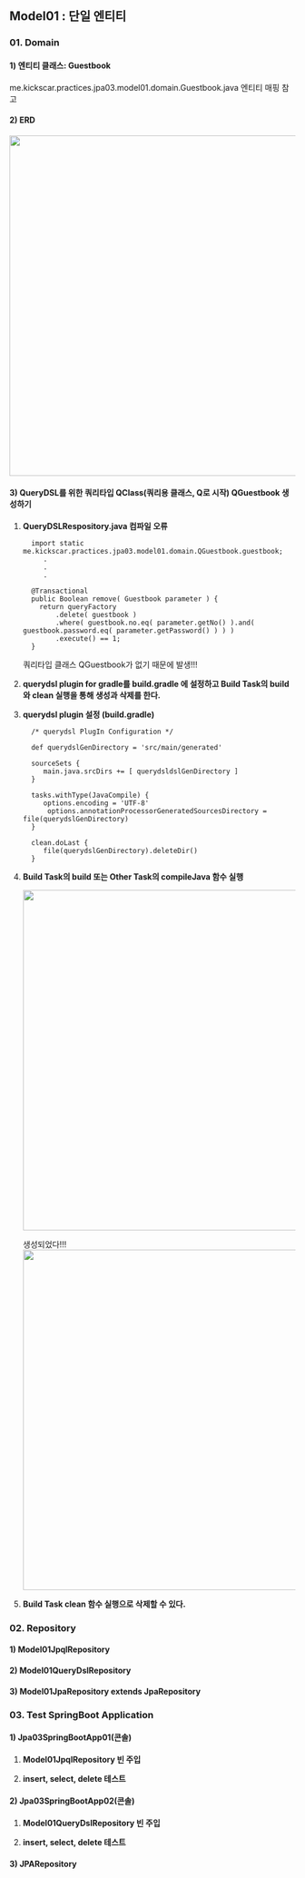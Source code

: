 ## Model01 : 단일 엔티티


### 01. Domain

#### 1) 엔티티 클래스: Guestbook
   me.kickscar.practices.jpa03.model01.domain.Guestbook.java 엔티티 매핑 참고  
   
#### 2) ERD 
   <img src="http://assets.kickscar.me:8080/markdown/jpa-practices/30001.png" width="600px" />

#### 3) QueryDSL를 위한 쿼리타입 QClass(쿼리용 클래스, Q로 시작) QGuestbook 생성하기

  1. __QueryDSLRespository.java 컴파일 오류__  
     
     ```
       import static me.kickscar.practices.jpa03.model01.domain.QGuestbook.guestbook;  
          .  
          .  
          .  
 
       @Transactional
       public Boolean remove( Guestbook parameter ) {
         return queryFactory
             .delete( guestbook )
             .where( guestbook.no.eq( parameter.getNo() ).and( guestbook.password.eq( parameter.getPassword() ) ) )
             .execute() == 1;
       }
     ```
       
     쿼리타입 클래스 QGuestbook가 없기 때문에 발생!!!
  
  2. __querydsl plugin for gradle를 build.gradle 에 설정하고 Build Task의 build 와 clean 실행을 통해 생성과 삭제를 한다.__ 
  
  3. __querydsl plugin 설정 (build.gradle)__
  
     ```
       /* querydsl PlugIn Configuration */

       def querydslGenDirectory = 'src/main/generated'

       sourceSets {
          main.java.srcDirs += [ querydsldslGenDirectory ]
       }

       tasks.withType(JavaCompile) {
          options.encoding = 'UTF-8'
           options.annotationProcessorGeneratedSourcesDirectory = file(querydslGenDirectory)
       }

       clean.doLast {
          file(querydslGenDirectory).deleteDir()
       }  
     ```

  4. __Build Task의 build 또는 Other Task의 compileJava 함수 실행__
 
     <img src="http://assets.kickscar.me:8080/markdown/jpa-practices/30002.png" width="600px" />
     <br/>

     생성되었다!!!  
     <img src="http://assets.kickscar.me:8080/markdown/jpa-practices/30003.png" width="600px" />
  
  5. __Build Task clean 함수 실행으로 삭제할 수 있다.__
  
  

### 02. Repository

#### 1) Model01JpqlRepository

#### 2) Model01QueryDslRepository

#### 3) Model01JpaRepository extends JpaRepository


### 03. Test SpringBoot Application

#### 1) Jpa03SpringBootApp01(콘솔)
  
  1. __Model01JpqlRepository 빈 주입__
  
  2. __insert, select, delete 테스트__ 


#### 2) Jpa03SpringBootApp02(콘솔)

  1. __Model01QueryDslRepository 빈 주입__

  2. __insert, select, delete 테스트__ 


#### 3) JPARepository